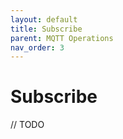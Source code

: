 ```yaml
---
layout: default
title: Subscribe
parent: MQTT Operations
nav_order: 3
---
```


# Subscribe

// TODO
